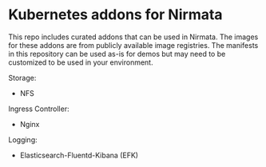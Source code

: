 # Kubernetes addons for Nirmata

This repo includes curated addons that can be used in Nirmata. The images for these addons are from publicly available image registries. The manifests in this repository can be used as-is for demos but may need to be customized to be used in your environment.

Storage:
- NFS

Ingress Controller:
- Nginx 

Logging:
- Elasticsearch-Fluentd-Kibana (EFK)
